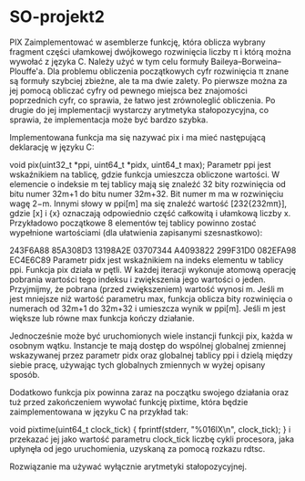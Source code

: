 # SO-projekt2

PIX
Zaimplementować w asemblerze funkcję, która oblicza wybrany fragment części ułamkowej dwójkowego rozwinięcia liczby π i którą można wywołać z języka C. Należy użyć w tym celu formuły Baileya–Borweina–Plouffe'a. Dla problemu obliczenia początkowych cyfr rozwinięcia π znane są formuły szybciej zbieżne, ale ta ma dwie zalety. Po pierwsze można za jej pomocą obliczać cyfry od pewnego miejsca bez znajomości poprzednich cyfr, co sprawia, że łatwo jest zrównoleglić obliczenia. Po drugie do jej implementacji wystarczy arytmetyka stałopozycyjna, co sprawia, że implementacja może być bardzo szybka.

Implementowana funkcja ma się nazywać pix i ma mieć następującą deklarację w języku C:

void pix(uint32_t *ppi, uint64_t *pidx, uint64_t max);
Parametr ppi jest wskaźnikiem na tablicę, gdzie funkcja umieszcza obliczone wartości. W elemencie o indeksie m tej tablicy mają się znaleźć 32 bity rozwinięcia od bitu numer 32m+1 do bitu numer 32m+32. Bit numer m ma w rozwinięciu wagę 2−m. Innymi słowy w ppi[m] ma się znaleźć wartość [232{232mπ}], gdzie [x] i {x} oznaczają odpowiednio część całkowitą i ułamkową liczby x. Przykładowo początkowe 8 elementów tej tablicy powinno zostać wypełnione wartościami (dla ułatwienia zapisanymi szesnastkowo):

243F6A88
85A308D3
13198A2E
03707344
A4093822
299F31D0
082EFA98
EC4E6C89
Parametr pidx jest wskaźnikiem na indeks elementu w tablicy ppi. Funkcja pix działa w pętli. W każdej iteracji wykonuje atomową operację pobrania wartości tego indeksu i zwiększenia jego wartości o jeden. Przyjmijmy, że pobrana (przed zwiększeniem) wartość wynosi m. Jeśli m jest mniejsze niż wartość parametru max, funkcja oblicza bity rozwinięcia o numerach od 32m+1 do 32m+32 i umieszcza wynik w ppi[m]. Jeśli m jest większe lub równe max funkcja kończy działanie.

Jednocześnie może być uruchomionych wiele instancji funkcji pix, każda w osobnym wątku. Instancje te mają dostęp do wspólnej globalnej zmiennej wskazywanej przez parametr pidx oraz globalnej tablicy ppi i dzielą między siebie pracę, używając tych globalnych zmiennych w wyżej opisany sposób.

Dodatkowo funkcja pix powinna zaraz na początku swojego działania oraz tuż przed zakończeniem wywołać funkcję pixtime, która będzie zaimplementowana w języku C na przykład tak:

void pixtime(uint64_t clock_tick) {
  fprintf(stderr, "%016lX\n", clock_tick);
}
i przekazać jej jako wartość parametru clock_tick liczbę cykli procesora, jaka upłynęła od jego uruchomienia, uzyskaną za pomocą rozkazu rdtsc.

Rozwiązanie ma używać wyłącznie arytmetyki stałopozycyjnej.
